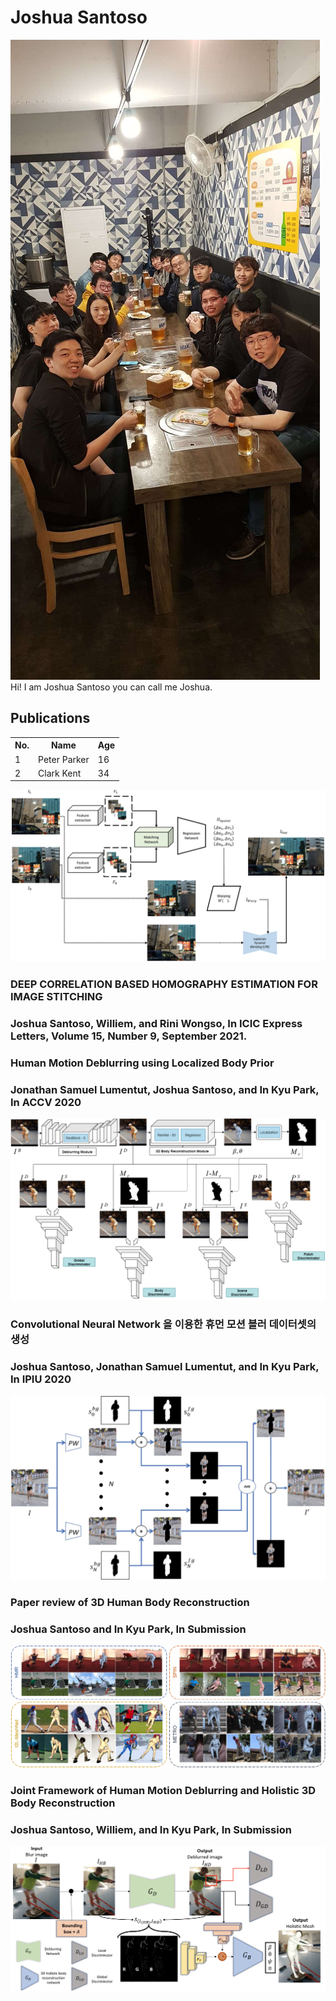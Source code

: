 # Joshua Santoso


<img src="assets/PP.JPEG" alt="hi" class="inline"/>
Hi! I am Joshua Santoso you can call me Joshua.

## Publications  
<table border: 1px solid #CCC border-collapse: collapse>
    <tr>
        <th border: none>No.</th>
        <th border: none>Name</th>
        <th border: none>Age</th>
    </tr>
    <tr>
        <td border: none>1</td>
        <td border: none>Peter Parker</td>
        <td border: none>16</td>
    </tr>
    <tr>
        <td border: none>2</td>
        <td border: none>Clark Kent</td>
        <td border: none>34</td>
    </tr>
</table>
  
<img src="assets/2021/Journal/ICIC_EXPRESS_2021.png" alt="hi" class="inline"/>

### DEEP CORRELATION BASED HOMOGRAPHY ESTIMATION FOR IMAGE STITCHING
### Joshua Santoso, Williem, and Rini Wongso, In ICIC Express Letters, Volume 15, Number 9, September 2021. 

### Human Motion Deblurring using Localized Body Prior
### Jonathan Samuel Lumentut, Joshua Santoso, and In Kyu Park, In ACCV 2020
<img src="assets/2021/Conferences/ACCV_2020.png" alt="hi" class="inline"/>

### Convolutional Neural Network 을 이용한 휴먼 모션 블러 데이터셋의 생성
### Joshua Santoso, Jonathan Samuel Lumentut, and In Kyu Park, In IPIU 2020
<img src="assets/2021/Conferences/IPIU_2020.png" alt="hi" class="inline"/>

### Paper review of 3D Human Body Reconstruction
### Joshua Santoso and In Kyu Park, In Submission 
<img src="assets/2021/Journal/SUBM_2021.PNG" alt="hi" class="inline"/>

### Joint Framework of Human Motion Deblurring and Holistic 3D Body Reconstruction
### Joshua Santoso, Williem, and In Kyu Park, In Submission 
<img src="assets/2021/Conferences/ICCV_SUBM_2021.png" alt="hi" class="inline"/>

